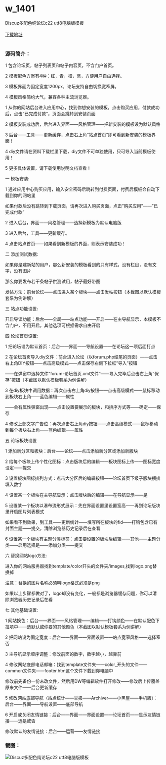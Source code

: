# w_1401
Discuz多配色纯论坛c22 utf8电脑版模板
<br/></br>
[下载地址](https://www.uuid2.com/1401.html "下载地址")
<br/></br>
<h3>源码简介：</h3>
<p>1 包含论坛页，帖子列表页和帖子内容页，不含门户首页。<p>
<p>2 模板配色方案有4种：红，青，橙，蓝，方便用户自由选择。<p>
<p>3 模板界面为固定宽度1200px，论坛支持自由切换宽窄屏。<p>
<p>4 模板风格简约大气，兼容各种主流浏览器。<p>
<p>1 从你的网站后台进入应用中心，找到你想安装的模板，点击购买应用，付款成功后，点击“已完成付款”，页面会跳转到安装页面<p>
<p>2 模板安装成功后，后台进入界面——风格管理——把新安装的模板设为默认风格<p>
<p>3 后台——工具——更新缓存，点击右上角“站点首页”即可看到新安装的模板界面！<p>
<p>4 diy文件请在资料下载栏里下载，diy文件不可单独使用，只可导入当前模板使用！<p>
<p>5 更多具体设置，请下载使用说明文档查看！<p>
<p>一 模板安装:<p>
<p>1 通过应用中心购买应用，输入安全密码后跳转到付费页面，付费后模板会自动下载到你的网站里<p>
<p>如果付款后没有跳转到下载页面，请再次进入购买页面，点击”购买应用”——”已完成付款”<p>
<p>2 进入后台，界面——风格管理——选择新模板为默认电脑版<p>
<p>3 进入后台，工具——更新缓存。<p>
<p>4 点击站点首页——如果看到新模板的界面，则表示安装成功！<p>
<p>二 添加测试数据:<p>
<p>如果你是建新站的用户，那么新安装的模板看到的只有样式，没有栏目，没有文字，没有图片<p>
<p>那么你要发布若干条帖子供测试用，帖子最好带图<p>
<p>发帖方法：前台论坛——点击进入某个板块——点击发帖按钮（本截图以默认模板套系为例讲解）<p>
<p>三 站点功能设置:<p>
<p>开启导读功能：后台——全局——站点功能——开启——在主导航显示，本模板不含门户，不用开启，其他选项可根据需求自由开启<p>
<p>四 论坛首页设置:<p>
<p>1 把论坛设为默认首页：后台——界面——导航设置——在论坛这一项后面打点<p>
<p>2 在论坛首页导入diy文件：前台进入论坛（以forum.php结尾的页面）——点击右上角DIY按钮——点击高级模式——点击保存右侧下拉框”导入”按钮<p>
<p>——在弹窗中选择文件”forum-论坛首页.xml文件”——导入完毕后点击右上角”保存”按钮（本截图以默认模板套系为例讲解）<p>
<p>3 在diy板块中调用数据：再次点击右上角diy按钮——点击高级模式——鼠标移动到板块右上角——蓝色编辑——属性<p>
<p>——会有属性弹窗出现——点击设置要展示的板块，和排序方式等——确定——保存<p>
<p>4 修改上部文字广告位：再次点击右上角diy按钮——点击高级模式——鼠标移动到每个板块右上角——蓝色编辑——属性<p>
<p>五 论坛板块设置<p>
<p>1 添加新分区和板块：后台——论坛——点击添加新分区或添加新版块<p>
<p>2 给每个板块上传个性化图标：点击版块后的编辑——板块图标上传——图标宽度设定——提交<p>
<p>3 设置板块图标排列方式：点击大分区后的编辑按钮——论坛首页下级子版块横排填入数字<p>
<p>4 设置某一个板块在主导航显示：点击版块后的编辑——在导航显示——是<p>
<p>5 设置某一个板块以瀑布流形式展示：先在界面设置里设置宽高——再到论坛版块里开启图片列表模式<p>
<p>如果看不到效果，到工具——更新统计——填写所在板块的fid——打钩包含已有封面主题——提交，清除浏览器历史记录后在查看<p>
<p>6 设置某一个板块有主题分类标签：点击要设置的版块后编辑——其他——主题分类——启用选择是——添加分类——提交<p>
<p>六 替换网站logo方法:<p>
<p>进入你的网站服务器找到template/color开头的文件夹/images,找到logo.png替换掉<p>
<p>注意：替换的图片名称必须叫logo格式必须是png<p>
<p>如果以上步骤都做对了，logo却没有变化，一般都是浏览器缓存问题，你可以清除浏览器历史记录后在看<p>
<p>七 其他基础设置:<p>
<p>1 网站换色：后台——界面——风格管理——编辑——打钩颜色——在默认配色下拉项中——选默认或你要的其他颜色（本截图以默认模板套系为例讲解）<p>
<p>2 把网站设为固定宽度：后台——界面——界面设置——站点宽窄风格——选择窄 否<p>
<p>3 主导航显示顺序调整：修改前面的数字，数字越小，越靠前<p>
<p>4 修改网站底部电话邮箱：找到template文件夹——color_开头的文件——common文件夹——footer.htm这个文件下载到你电脑中<p>
<p>修改前先备份一份未改文件，然后用DW等编辑软件打开修改——修改后上传覆盖原来文件——后台更新缓存<p>
<p>5 修改网站底部导航（站点统计——举报——Archiver——小黑屋——手机版）：后台——界面——导航设置——底部导航<p>
<p>6 开启或关闭友情链接：后台——界面——界面设置——论坛首页——显示友情链接——选是或否<p>
<p>修改默认的友情链接：后台——运营——友情链接<p>
<h3>截图：</h3>
<img src="https://www.uuid2.com/wp-content/uploads/img/202108/de170b2315.jpg" alt="Discuz多配色纯论坛c22 utf8电脑版模板">
